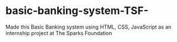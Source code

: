 # basic-banking-system-TSF-
Made this Basic Banking system using HTML, CSS, JavaScript as an internship project at The Sparks Foundation
